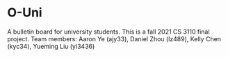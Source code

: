 # O-Uni
A bulletin board for university students. 
This is a fall 2021 CS 3110 final project. 
Team members: Aaron Ye (ajy33), Daniel Zhou (lz489), Kelly Chen (kyc34), Yueming Liu (yl3436)
